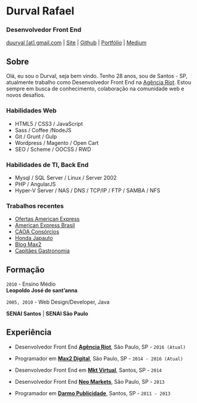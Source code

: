 # Durval Rafael

### Desenvolvedor Front End

[duurval [at] gmail.com](mailto:duurval@gmail.com) | [Site](http://durvalrafael.com.br/) | [Github](http://github.com/durvalrafael) | [Portfólio](http://behance.net/durval) | 
[Medium](https://medium.com/@durval)


## Sobre

Olá, eu sou o Durval, seja bem vindo.
Tenho 28 anos, sou de Santos - SP, atualmente trabalho como Desenvolvedor Front End na [Agência Riot](http://www.riot.com.br). Estou sempre em busca de conhecimento, colaboração na comunidade web e novos desafios.

### Habilidades Web

*   HTML5 / CSS3 / JavaScript
*   Sass / Coffee /NodeJS
*   Git / Grunt / Gulp
*   Wordpress / Magento / Open Cart
*   SEO / Scheme / OOCSS / RWD  

### Habilidades de TI, Back End

*   Mysql / SQL Server / Linux / Server 2002
*   PHP / AngularJS
*   Hyper-V Server / NAS / DNS / TCP/IP / FTP / SAMBA / NFS

### Trabalhos recentes
* [Ofertas American Express](http://www.ofertasamericanexpress.com.br/)
* [American Express Brasil](http://www.americanexpress.com.br)
* [CAOA Consórcios](http://www.caoaconsorcios.com.br)
* [Honda Japauto](http://www.ofertasjapauto.com.br/)
* [Blog Max2](http://www.max2digital.com.br/blog)
* [Capitães Gastronomia](http://www.capitaesgastronomia.com.br/)


## Formação

`2010` - Ensino Médio  
 **Leopoldo José de sant’anna**

`2005, 2010` - Web Design/Developer, Java  

 **SENAI Santos** | **SENAI São Paulo**

## Experiência

*   Desenvolvedor Front End **[Agência Riot](http://www.riot.com.br/)**, São Paulo, SP - `2016 (Atual)`

*   Programador em **[Max2 Digital](http://www.max2digital.com.br/)**, São Paulo, SP - `2014 - 2016 (Atual)`

*   Desenvolvedor Front End em **[Mkt Virtual](http://www.mktvirtual.com.br/)**, Santos, SP - `2014`

*   Desenvolvedor Front End **[Neo Markets](http://www.neomarkets.com.br/)**, São Paulo, SP - `2013`

*   Programador em **[Darmo Publicidade](http://www.darmopublicidade.com.br/)**, Santos, SP - `2011 - 2013`
